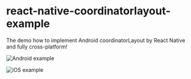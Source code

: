 # react-native-coordinatorlayout-example
The demo how to implement Android coordinatorLayout by React Native and fully cross-platform!

![Android example](https://github.com/zjkhiyori/react-native-coordinatorlayout-example/blob/master/example/android.gif)

![iOS example](https://github.com/zjkhiyori/react-native-coordinatorlayout-example/blob/master/example/ios.gif)
